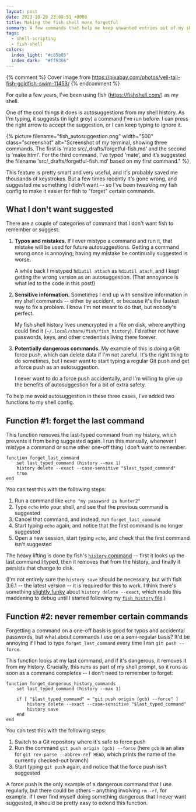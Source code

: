 ```yaml
---
layout: post
date: 2023-10-20 23:08:51 +0000
title: Making the fish shell more forgetful
summary: A few commands that help me keep unwanted entries out of my shell’s autocomplete.
tags:
  - shell-scripting
  - fish-shell
colors:
  index_light: "#c85b05"
  index_dark:  "#ff9306"
---
```


{% comment %}
  Cover image from https://pixabay.com/photos/veil-tail-fish-goldfish-swim-11453/
{% endcomment %}

For quite a few years, I've been using fish (<https://fishshell.com/>) as my shell.

One of the cool things it does is autosuggestions from my shell history.
As I'm typing, it suggests (in light grey) a command I've run before.
I can press the right arrow to accept the suggestion, or I can keep typing to ignore it.

{%
  picture
  filename="fish_autosuggestion.png"
  width="500"
  class="screenshot"
  alt="Screenshot of my terminal, showing three commands. The first is 'mate src/_drafts/forgetful-fish.md' and the second is 'make html'. For the third command, I've typed 'mate', and it’s suggested the filename 'src/_drafts/forgetful-fish.md' based on my first command."
%}

This feature is pretty smart and very useful, and it's probably saved me thousands of keystrokes.
But a few times recently it's gone wrong, and suggested me something I didn't want -- so I've been tweaking my fish config to make it easier for fish to "forget" certain commands.

## What I don't want suggested

There are a couple of categories of command that I don't want fish to remember or suggest:

1.  **Typos and mistakes.**
    If I ever mistype a command and run it, that mistake will be used for future autosuggestions.
    Getting a command wrong once is annoying; having my mistake be continually suggested is worse.
    
    A while back I mistyped `hdiutil attach` as `hdiutil atach`, and I kept getting the wrong version as an autosuggestion.
    (That annoyance is what led to the code in this post!)

2.  **Sensitive information.**
    Sometimes I end up with sensitive information in my shell commands -- either by accident, or because it's the fastest way to fix a problem.
    I know I'm not meant to do that, but nobody's perfect.
    
    My fish shell history lives unencrypted in a file on disk, where anything could find it (`~/.local/share/fish/fish_history`).
    I'd rather not have passwords, keys, and other credentials living there forever.

3.  **Potentially dangerous commands.**
    My example of this is doing a Git force push, which can delete data if I'm not careful.
    It's the right thing to do sometimes, but I never want to start typing a regular Git push and get a force push as an autosuggestion.
    
    I never want to do a force push accidentally, and I'm willing to give up the benefits of autosuggestion for a bit of extra safety.

To help me avoid autosuggestion in these three cases, I've added two functions to my shell config.

## Function #1: forget the last command

This function removes the last-typed command from my history, which prevents it from being suggested again.
I run this manually, whenever I mistype a command or some other one-off thing I don't want to remember.

```shell
function forget_last_command
    set last_typed_command (history --max 1)
    history delete --exact --case-sensitive "$last_typed_command"
    true
end
```

You can test this with the following steps:

1.  Run a command like `echo "my password is hunter2"`
2.  Type `echo` into your shell, and see that the previous command is suggested
3.  Cancel that command, and instead, run `forget_last_command`
4.  Start typing `echo` again, and notice that the first command is no longer suggested
5.  Open a new session, start typing `echo`, and check that the first command isn't suggested

The heavy lifting is done by fish's [`history` command][history] -- first it looks up the last command I typed, then it removes that from the history, and finally it persists that change to disk.

(I'm not entirely sure the `history save` should be necessary, but with fish 3.6.1 -- the latest version -- it is required for this to work.
I think there's something [slightly funky][bug_10066] about `history delete --exact`, which made this maddening to debug until I started following my [`fish_history` file][file].)

[history]: https://fishshell.com/docs/current/cmds/history.html
[bug_10066]: https://github.com/fish-shell/fish-shell/issues/10066
[file]: https://fishshell.com/docs/current/cmds/history.html#customizing-the-name-of-the-history-file

## Function #2: never remember certain commands

Forgetting a command on a one-off basis is good for typos and accidental passwords, but what about commands I use on a semi-regular basis?
It'd be annoying if I had to type `forget_last_command` every time I ran `git push --force`.

This function looks at my last command, and if it's dangerous, it removes it from my history.
Crucially, this runs as part of my shell prompt, so it runs as soon as a command completes -- I don't need to remember to forget:

```shell
function forget_dangerous_history_commands
    set last_typed_command (history --max 1)

    if [ "$last_typed_command" = "git push origin (gcb) --force" ]
        history delete --exact --case-sensitive "$last_typed_command"
        history save
    end
end
```

You can test this with the following steps:

1.  Switch to a Git repository where it's safe to force push
2.  Run the command `git push origin (gcb) --force` (here `gcb` is an alias for `git rev-parse --abbrev-ref HEAD`, which prints the name of the currently checked-out branch)
3.  Start typing `git push` again, and notice that the force push isn't suggested

A force push is the only example of a dangerous command that I use regularly, but there could be others – anything involving `rm -rf`, for example.
If I ever find myself doing something dangerous that I never want suggested, it should be pretty easy to extend this function.

